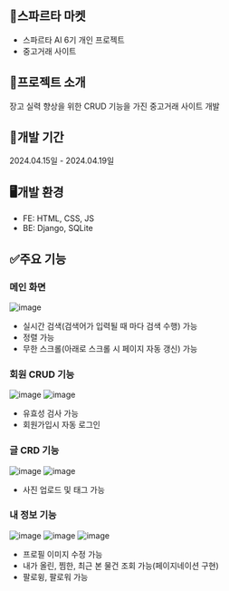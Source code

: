 ## 🛒스파르타 마켓
- 스파르타 AI 6기 개인 프로젝트
- 중고거래 사이트

## 📝프로젝트 소개
장고 실력 향상을 위한 CRUD 기능을 가진 중고거래 사이트 개발

## 📅개발 기간
2024.04.15일 - 2024.04.19일

## 🖥️개발 환경
- FE: HTML, CSS, JS
- BE: Django, SQLite

## ✅주요 기능

### 메인 화면
![image](https://github.com/Twenty-One-Do/spartamarket/assets/156996387/38981987-5322-4538-aa57-2d3c5d83ed44)
- 실시간 검색(검색어가 입력될 때 마다 검색 수행) 가능
- 정렬 가능
- 무한 스크롤(아래로 스크롤 시 페이지 자동 갱신) 가능

### 회원 CRUD 기능
![image](https://github.com/Twenty-One-Do/spartamarket/assets/156996387/c6cc7300-0d20-406f-9fe0-116482481d18)
![image](https://github.com/Twenty-One-Do/spartamarket/assets/156996387/2d10328b-c43b-4ba2-8266-7e01c10c1f41)
- 유효성 검사 가능
- 회원가입시 자동 로그인

### 글 CRD 기능
![image](https://github.com/Twenty-One-Do/spartamarket/assets/156996387/f07d80b7-dec0-4f42-ad5b-ab7c1cd31581)
![image](https://github.com/Twenty-One-Do/spartamarket/assets/156996387/e2805bd8-e02a-4367-9d34-d4926e9142ba)
- 사진 업로드 및 태그 가능

### 내 정보 기능
![image](https://github.com/Twenty-One-Do/spartamarket/assets/156996387/92120b1b-7462-4511-98ea-282f631d9e36)
![image](https://github.com/Twenty-One-Do/spartamarket/assets/156996387/aa61d031-ba5c-4836-98d5-85ef7c5194e3)
![image](https://github.com/Twenty-One-Do/spartamarket/assets/156996387/0a4be496-f44c-4d4d-bf10-e92d9eb4a2f9)

- 프로필 이미지 수정 가능
- 내가 올린, 찜한, 최근 본 물건 조회 가능(페이지네이션 구현)
- 팔로윙, 팔로워 가능
